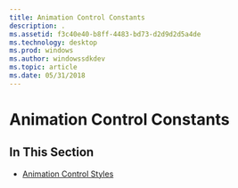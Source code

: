 ```yaml
---
title: Animation Control Constants
description: .
ms.assetid: f3c40e40-b8ff-4483-bd73-d2d9d2d5a4de
ms.technology: desktop
ms.prod: windows
ms.author: windowssdkdev
ms.topic: article
ms.date: 05/31/2018
---
```


# Animation Control Constants

## In This Section

-   [Animation Control Styles](animation-control-styles.md)

 

 




